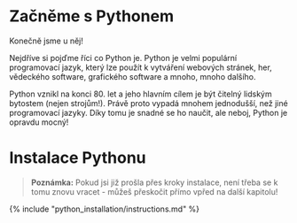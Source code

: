# Začněme s Pythonem

Konečně jsme u něj!

Nejdříve si pojďme říci co Python je. Python je velmi populární programovací jazyk, který lze použít k vytváření webových stránek, her, vědeckého software, grafického software a mnoho, mnoho dalšího.

Python vznikl na konci 80. let a jeho hlavním cílem je být čitelný lidským bytostem (nejen strojům!). Právě proto vypadá mnohem jednodušší, než jiné programovací jazyky. Díky tomu je snadné se ho naučit, ale neboj, Python je opravdu mocný!

# Instalace Pythonu

> **Poznámka:** Pokud jsi již prošla přes kroky instalace, není třeba se k tomu znovu vracet - můžeš přeskočit přímo vpřed na další kapitolu!

{% include "python_installation/instructions.md" %}
